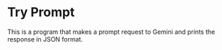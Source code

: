 # Try Prompt

This is a program that makes a prompt request to Gemini and prints the response in JSON format.
